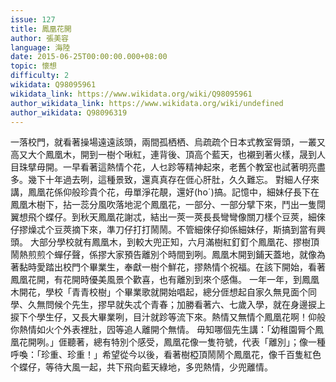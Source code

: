 ```yaml
---
issue: 127
title: 鳳凰花開
author: 張美容
language: 海陸
date: 2015-06-25T00:00:00.000+08:00
topic: 懷想
difficulty: 2
wikidata: Q98095961
wikidata_link: https://www.wikidata.org/wiki/Q98095961
author_wikidata_link: https://www.wikidata.org/wiki/undefined
author_wikidata: Q98096319
---
```

一落校門，就看著操場遠遠該頭，兩間孤栖栖、烏疏疏个日本式教室脣頭，一叢又高又大个鳳凰木，開到一樹个啾紅，連背後、頂高个藍天，也襯到著火樣，晟到人目珠擘毋開。一早看著這熱情个花，人乜跈等精神起來，老舊个教室也試著明亮盡多。幾下十年過去咧，這種景致，還真真存在𠊎心肝肚，久久難忘。
對細人仔來講，鳳凰花係仰般珍貴个花，毋單淨花靚，還好(hoˊ)搞。記憶中，細妹仔長下在鳳凰木樹下，拈一蕊分風吹落地泥个鳳凰花，一部分、一部分擘下來，鬥出一隻閕翼想飛个蝶仔。到秋天鳳凰花謝忒，結出一莢一莢長長彎彎像關刀樣个豆莢，細倈仔摎燥忒个豆莢摘下來，準刀仔打打鬧鬧。不管細倈仔抑係細妹仔，斯搞到當有興頭。
大部分學校就有鳳凰木，到較大兜正知，六月滿樹紅釘釘个鳳凰花、摎樹頂鬧熱煎煎个蟬仔聲，係摎大家預告離別个時間到咧。鳳凰木開到鋪天蓋地，就像為著黏時愛踏出校門个畢業生，奉獻一樹个鮮花，摎熱情个祝福。在該下開始，看著鳳凰花開，有花開時優美風景个歡喜，也有離別到來个感傷。
一年一年，到鳳凰木開花，學校「青青校樹」个畢業歌就開始唱起，總分𠊎想起自家久無見面个同學、久無問候个先生，摎早就失忒个青春；加勝看著六、七歲入學，就在身邊捩上捩下个學生仔，又長大畢業咧，目汁就跈等流下來。熱情又無情个鳳凰花啊！仰般你熱情如火个外表裡肚，囥等追人離開个無情。
毋知哪個先生講：「幼稚園脣个鳳凰花開咧。」𠊎聽著，總有特別个感受，鳳凰花像一隻符號，代表「離別」；像一種呼喚：「珍重、珍重！」希望從今以後，看著樹椏頂鬧鬧个鳳凰花，像千百隻紅色个蝶仔，等待大風一起，共下飛向藍天綠地，多兜熱情，少兜離情。